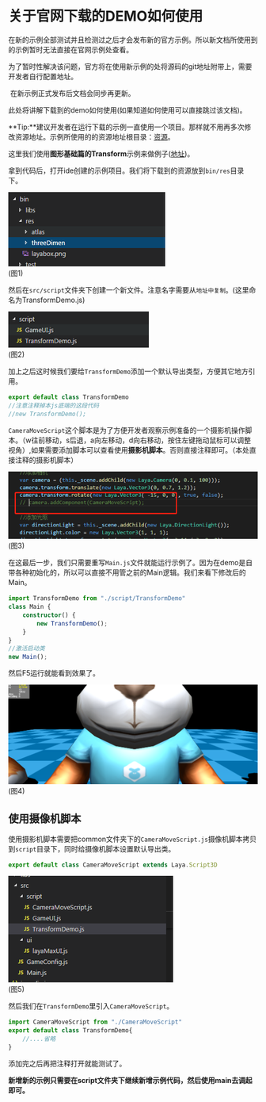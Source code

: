 # 	关于官网下载的DEMO如何使用

​	在新的示例全部测试并且检测过之后才会发布新的官方示例。所以新文档所使用到的示例暂时无法直接在官网示例处查看。

​	为了暂时性解决该问题，官方将在使用新示例的处将源码的git地址附带上，需要开发者自行配置地址。

​	在新示例正式发布后文档会同步再更新。

此处将讲解下载到的demo如何使用(如果知道如何使用可以直接跳过该文档)。

**Tip:**建议开发者在运行下载的示例一直使用一个项目。那样就不用再多次修改资源地址。示例所使用的的资源地址根目录：[资源](https://github.com/layabox/layaair-demo/tree/master/h5/3d/newDemo/res/threeDimen)。

这里我们使用**图形基础篇的Transform**示例来做例子([地址](https://github.com/layabox/layaair-demo/blob/master/h5/3d/newDemo/newjs/LayaAir3D_Sprite3D/TransformDemo.js))。

拿到代码后，打开ide创建的示例项目。我们将下载到的资源放到`bin/res`目录下。

![](img/1.png)<br>(图1)

然后在`src/script`文件夹下创建一个新文件。注意名字需要从`地址中复制`。(这里命名为TransformDemo.js)

![](img/2.png)<br>(图2)

加上之后这时候我们要给`TransformDemo`添加一个默认导出类型，方便其它地方引用。

```javascript
export default class TransformDemo
//注意注释掉本js底端的这段代码
//new TransformDemo();
```

`CameraMoveScript`这个脚本是为了方便开发者观察示例准备的一个摄影机操作脚本。（w往前移动，s后退，a向左移动，d向右移动，按住左键拖动鼠标可以调整视角）,如果需要添加脚本可以查看使用**摄影机脚本**。否则直接注释即可。（本处直接注释的摄影机脚本）

![](img/3.png)<br>(图3)

在这最后一步，我们只需要重写`Main.js`文件就能运行示例了。因为在demo是自带各种初始化的，所以可以直接不用管之前的Main逻辑。我们来看下修改后的Main。

```typescript
import TransformDemo from "./script/TransformDemo"
class Main {
	constructor() {
		new TransformDemo();
	}
}
//激活启动类
new Main();
```

然后F5运行就能看到效果了。

![](img/4.png)<br>(图4)

## 使用摄像机脚本

使用摄影机脚本需要把common文件夹下的`CameraMoveScript.js`摄像机脚本拷贝到`script`目录下，同时给摄像机脚本设置默认导出类。

```typescript
export default class CameraMoveScript extends Laya.Script3D
```

![](img/5.png)<br>(图5)

然后我们在`TransformDemo`里引入`CameraMoveScript`。

```javascript
import CameraMoveScript from "./CameraMoveScript"
export default class TransformDemo{
    //....省略
}
```

添加完之后再把注释打开就能测试了。

**新增新的示例只需要在script文件夹下继续新增示例代码，然后使用main去调起即可。**